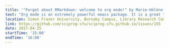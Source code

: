 ```yaml
---
title: '"Forget about RMarkdown: welcome to org mode!" by Marie-Hélène Burle'
text: "Org mode is an extremely powerful emacs package. It is a great tool for organizing ideas and drafting plans, writing text for export to latex, pdf, html and many other formats, writing text with embedded code for literate programming (much more powerful that RMarkdown), writing papers or your thesis, making beamer presentations."
location: Simon Fraser University, Burnaby Campus, Library Research Commons
link: https://github.com/sciprog-sfu/sciprog-sfu.github.io/issues/155
date: 2017-04-25
startTime: '15:00'
endTime: '16:00'
---
```

